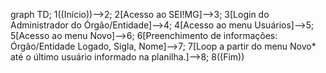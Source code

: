 graph TD;
    1((Início))-->2;
    2[Acesso ao SEI!MG]-->3;
    3[Login do Administrador do Órgão/Entidade]-->4;
    4[Acesso ao menu Usuários]-->5;
    5[Acesso ao menu Novo]-->6;
    6[Preenchimento de informações: Órgão/Entidade Logado, Sigla, Nome]-->7;
    7[Loop a partir do menu Novo* até o último usuário informado na planilha.]-->8;
    8((Fim))
